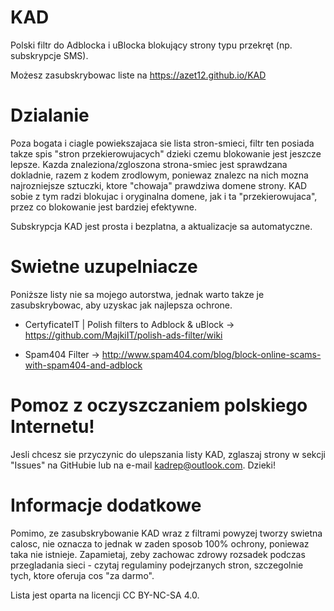 # KAD
Polski filtr do Adblocka i uBlocka blokujący strony typu przekręt (np. subskrypcje SMS).

Możesz zasubskrybowac liste na https://azet12.github.io/KAD

# Dzialanie
Poza bogata i ciagle powiekszajaca sie lista stron-smieci, filtr ten posiada takze spis "stron przekierowujacych" dzieki czemu blokowanie jest jeszcze lepsze. Kazda znaleziona/zgloszona strona-smiec jest sprawdzana dokladnie, razem z kodem zrodlowym, poniewaz znalezc na nich mozna najrozniejsze sztuczki, ktore "chowaja" prawdziwa domene strony. KAD sobie z tym radzi blokujac i oryginalna domene, jak i ta "przekierowujaca", przez co blokowanie jest bardziej efektywne.

Subskrypcja KAD jest prosta i bezplatna, a aktualizacje sa automatyczne.

# Swietne uzupelniacze
Poniższe listy nie sa mojego autorstwa, jednak warto takze je zasubskrybowac, aby uzyskac jak najlepsza ochrone.

* CertyficateIT | Polish filters to Adblock & uBlock -> https://github.com/MajkiIT/polish-ads-filter/wiki

* Spam404 Filter -> http://www.spam404.com/blog/block-online-scams-with-spam404-and-adblock

# Pomoz z oczyszczaniem polskiego Internetu!
Jesli chcesz sie przyczynic do ulepszania listy KAD, zglaszaj strony w sekcji "Issues" na GitHubie lub na e-mail kadrep@outlook.com. Dzieki!

# Informacje dodatkowe
Pomimo, ze zasubskrybowanie KAD wraz z filtrami powyzej tworzy swietna calosc, nie oznacza to jednak w zaden sposob 100% ochrony, poniewaz taka nie istnieje. Zapamietaj, zeby zachowac zdrowy rozsadek podczas przegladania sieci - czytaj regulaminy podejrzanych stron, szczegolnie tych, ktore oferuja cos "za darmo".

Lista jest oparta na licencji CC BY-NC-SA 4.0.

